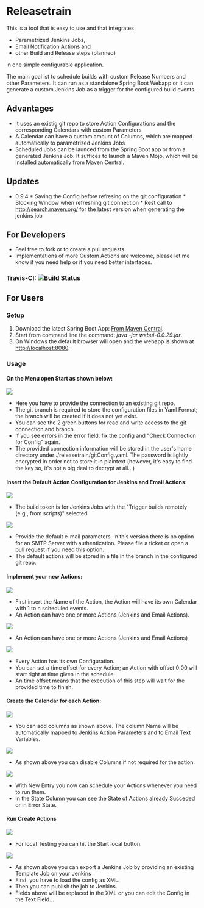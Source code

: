 # Releasetrain
This is a tool that is easy to use and that integrates 
* Parametrized Jenkins Jobs, 
* Email Notification Actions and  
* other Build and Release steps (planned)

in one simple configurable application.

The main goal ist to schedule builds with custom Release Numbers and other Parameters. It can run as a standalone Spring Boot Webapp or it can generate a custom Jenkins Job as a trigger for the configured build events.

## Advantages
- It uses an existig git repo to store Action Configurations and the corresponding Calendars with custom Parameters
- A Calendar can have a custom amount of Columns, which are mapped automatically to parametrized Jenkins Jobs
- Scheduled Jobs can be launced from the Spring Boot app or from a generated Jenkins Job. It suffices to launch a Maven Mojo, 
which will be installed automatically from Maven Central.

## Updates
- 0.9.4 * Saving the Config before refresing on the git configuration
        * Blocking Window when refreshing git connection
        * Rest call to http://search.maven.org/ for the latest version when generating the jenkins job 

## For Developers
- Feel free to fork or to create a pull requests.
- Implementations of more Custom Actions are welcome, please let me know if you need help or if you need better interfaces.

### Travis-CI: [![Build Status](https://travis-ci.org/SchweizerischeBundesbahnen/releasetrain.svg?branch=master)](https://travis-ci.org/SchweizerischeBundesbahnen/releasetrain)

## For Users
### Setup

1. Download the latest Spring Boot App: [From Maven Central](http://search.maven.org/#search%7Cgav%7C1%7Cg%3A%22ch.sbb.releasetrain%22%20AND%20a%3A%22webui%22).
2. Start from command line the command: _java -jar webui-0.0.29.jar_.
3. On Windows the default browser will open and the webapp is shown at [http://localhost:8080](http://localhost:8080).

### Usage
#### On the Menu open Start as shown below:
![](docs/2016-09-06_18_13_23-localhost_8080_app.htm.png)
- Here you have to provide the connection to an existing git repo.
- The git branch is required to store the configuration files in Yaml Format; the branch will be created if it does not yet exist.
- You can see the 2 green buttons for read and write access to the git connection and branch. 
- If you see errors in the error field, fix the config and "Check Connection for Config" again.
- The provided connection information will be stored in the user's home directory under ./releasetrain/gitConfig.yaml.
The password is lightly encrypted in order not to store it in  plaintext (however, it's easy to find the key so, it's not a big deal to decrypt at all...)

#### Insert the Default Action Configuration for Jenkins and Email Actions:
![](docs/2016-09-06_20_13_19-localhost_8080_app.htm.png)
- The build token is for Jenkins Jobs with the "Trigger builds remotely (e.g., from scripts)" selected

![](docs/2016-09-06_20_14_43-localhost_8080_app.htm.png)
- Provide the default e-mail parameters. In this version there is no option for an SMTP Server with authentication.
Please file a ticket or open a pull request if you need this option.
- The default actions will be stored in a file in the branch in the configured git repo.

#### Implement your new Actions:
![](docs/2016-09-06_20_15_39-localhost_8080_actions.htm.png)
- First insert the Name of the Action, the Action will have its own Calendar with 1 to n scheduled events.
- An Action can have one or more Actions (Jenkins and Email Actions).

![](docs/2016-09-06_20_16_27-localhost_8080_actions.htm.png)
- An Action can have one or more Actions (Jenkins and Email Actions)

![](docs/2016-09-06_20_17_01-localhost_8080_actions.htm.png)
- Every Action has its own Configuration.
- You can set a time offset for every Action; an Action with offset 0:00 will start right at time given in the schedule.
- An time offset means that the execution of this step will wait for the provided time to finish.

#### Create the Calendar for each Action:
![](docs/2016-09-06_20_19_52-localhost_8080_actions.htm.png)
- You can add columns as shown above. The column Name will be automatically mapped to Jenkins Action Parameters and to Email Text Variables.

![](docs/2016-09-06_20_20_30-localhost_8080_actions.htm.png)
- As shown above you can disable Columns if not required for the action.

![](docs/2016-09-06_20_21_21-localhost_8080_actions.htm.png)
- With New Entry you now can schedule your Actions whenever you need to run them.
- In the State Column you can see the State of Actions already Succeded or in Error State.

#### Run Create Actions
![](docs/2016-09-06_20_22_11-localhost_8080_calendars.htm.png)
- For local Testing you can hit the Start local button.

![](docs/2016-09-06_20_24_04-localhost_8080_app.htm.png)
- As shown above you can export a Jenkins Job by providing an existing Template Job on your Jenkins
- First, you have to load the config as XML.
- Then you can publish the job to Jenkins.
- Fields above will be replaced in the XML or you can edit the Config in the Text Field...
